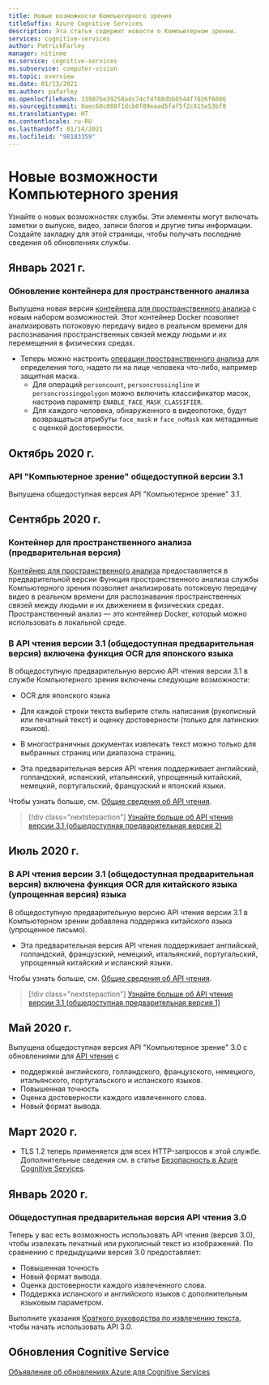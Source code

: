 ```yaml
---
title: Новые возможности Компьютерного зрения
titleSuffix: Azure Cognitive Services
description: Эта статья содержит новости о Компьютерном зрении.
services: cognitive-services
author: PatrickFarley
manager: nitinme
ms.service: cognitive-services
ms.subservice: computer-vision
ms.topic: overview
ms.date: 01/13/2021
ms.author: pafarley
ms.openlocfilehash: 33987be39258adc74cf4f88dbb0544f7026f6086
ms.sourcegitcommit: 0aec60c088f1dcb0f89eaad5faf5f2c815e53bf8
ms.translationtype: HT
ms.contentlocale: ru-RU
ms.lasthandoff: 01/14/2021
ms.locfileid: "98183359"
---
```

# <a name="whats-new-in-computer-vision"></a>Новые возможности Компьютерного зрения

Узнайте о новых возможностях службы. Эти элементы могут включать заметки о выпуске, видео, записи блогов и другие типы информации. Создайте закладку для этой страницы, чтобы получать последние сведения об обновлениях службы.

## <a name="january-2021"></a>Январь 2021 г.

### <a name="spatial-analysis-container-update"></a>Обновление контейнера для пространственного анализа

Выпущена новая версия [контейнера для пространственного анализа](spatial-analysis-container.md) с новым набором возможностей. Этот контейнер Docker позволяет анализировать потоковую передачу видео в реальном времени для распознавания пространственных связей между людьми и их перемещения в физических средах. 

* Теперь можно настроить [операции пространственного анализа](spatial-analysis-operations.md) для определения того, надето ли на лице человека что-либо, например защитная маска. 
    * Для операций `personcount`, `personcrossingline` и `personcrossingpolygon` можно включить классификатор масок, настроив параметр `ENABLE_FACE_MASK_CLASSIFIER`.
    * Для каждого человека, обнаруженного в видеопотоке, будут возвращаться атрибуты `face_mask` и `face_noMask` как метаданные с оценкой достоверности.


## <a name="october-2020"></a>Октябрь 2020 г.

### <a name="computer-vision-api-v31-ga"></a>API "Компьютерное зрение" общедоступной версии 3.1

Выпущена общедоступная версия API "Компьютерное зрение" 3.1.

## <a name="september-2020"></a>Сентябрь 2020 г.

### <a name="spatial-analysis-container-preview"></a>Контейнер для пространственного анализа (предварительная версия)

[Контейнер для пространственного анализа](spatial-analysis-container.md) предоставляется в предварительной версии Функция пространственного анализа службы Компьютерного зрения позволяет анализировать потоковую передачу видео в реальном времени для распознавания пространственных связей между людьми и их движением в физических средах. Пространственный анализ — это контейнер Docker, который можно использовать в локальной среде. 

### <a name="read-api-v31-public-preview-adds-ocr-for-japanese"></a>В API чтения версии 3.1 (общедоступная предварительная версия) включена функция OCR для японского языка
В общедоступную предварительную версию API чтения версии 3.1 в службе Компьютерного зрения включены следующие возможности:
* OCR для японского языка
* Для каждой строки текста выберите стиль написания (рукописный или печатный текст) и оценку достоверности (только для латинских языков).
* В многостраничных документах извлекать текст можно только для выбранных страниц или диапазона страниц.

* Эта предварительная версия API чтения поддерживает английский, голландский, испанский, итальянский, упрощенный китайский, немецкий, португальский, французский и японский языки.

Чтобы узнать больше, см. [Общие сведения об API чтения](concept-recognizing-text.md).

> [!div class="nextstepaction"]
> [Узнайте больше об API чтения версии 3.1 (общедоступная предварительная версия 2)](https://westus2.dev.cognitive.microsoft.com/docs/services/computer-vision-v3-1-preview-2/operations/5d986960601faab4bf452005)

## <a name="july-2020"></a>Июль 2020 г.

### <a name="read-api-v31-public-preview-with-ocr-for-simplified-chinese"></a>В API чтения версии 3.1 (общедоступная предварительная версия) включена функция OCR для китайского языка (упрощенная версия) языка
В общедоступную предварительную версию API чтения версии 3.1 в Компьютерном зрении добавлена поддержка китайского языка (упрощенное письмо).

* Эта предварительная версия API чтения поддерживает английский, голландский, французский, немецкий, итальянский, португальский, упрощенный китайский и испанский языки.

Чтобы узнать больше, см. [Общие сведения об API чтения](concept-recognizing-text.md).

> [!div class="nextstepaction"]
> [Узнайте больше об API чтения версии 3.1 (общедоступная предварительная версия 1)](https://westus.dev.cognitive.microsoft.com/docs/services/computer-vision-v3-1-preview-1/operations/5d986960601faab4bf452005)

## <a name="may-2020"></a>Май 2020 г.
Выпущена общедоступная версия API "Компьютерное зрение" 3.0 с обновлениями для [API чтения](concept-recognizing-text.md) с

* поддержкой английского, голландского, французского, немецкого, итальянского, португальского и испанского языков.
* Повышенная точность
* Оценка достоверности каждого извлеченного слова.
* Новый формат вывода.

## <a name="march-2020"></a>Март 2020 г.

* TLS 1.2 теперь применяется для всех HTTP-запросов к этой службе. Дополнительные сведения см. в статье [Безопасность в Azure Cognitive Services](../cognitive-services-security.md).

## <a name="january-2020"></a>Январь 2020 г.

### <a name="read-api-30-public-preview"></a>Общедоступная предварительная версия API чтения 3.0

Теперь у вас есть возможность использовать API чтения (версия 3.0), чтобы извлекать печатный или рукописный текст из изображений. По сравнению с предыдущими версия 3.0 предоставляет:
* Повышенная точность
* Новый формат вывода.
* Оценка достоверности каждого извлеченного слова.
* Поддержка испанского и английского языков с дополнительным языковым параметром.

Выполните указания [Краткого руководства по извлечению текста](./quickstarts/csharp-hand-text.md?tabs=version-3), чтобы начать использовать API 3.0.

## <a name="cognitive-service-updates"></a>Обновления Cognitive Service

[Объявление об обновлениях Azure для Cognitive Services](https://azure.microsoft.com/updates/?product=cognitive-services)